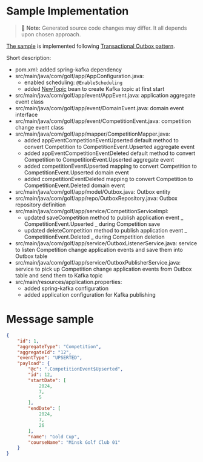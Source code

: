# Sample Implementation

> :memo: **Note:** Generated source code changes may differ. It all depends upon chosen approach.

[The sample](0001-0005.-Publish-competition-change-events-to-Kafka-top.patch) is implemented following [Transactional Outbox pattern](https://microservices.io/patterns/data/transactional-outbox.html).

Short description:
- pom.xml: added spring-kafka dependency
- src/main/java/com/golf/app/AppConfiguration.java:
    - enabled scheduling: `@EnableScheduling`
    - added [NewTopic](https://kafka.apache.org/24/javadoc/org/apache/kafka/clients/admin/NewTopic.html) bean to create Kafka topic at first start
- src/main/java/com/golf/app/event/AppEvent.java: application aggregate event class
- src/main/java/com/golf/app/event/DomainEvent.java: domain event interface
- src/main/java/com/golf/app/event/CompetitionEvent.java: competition change event class
- src/main/java/com/golf/app/mapper/CompetitionMapper.java:
    - added appEventCompetitionEventUpserted default method to convert Competition to CompetitionEvent.Upserted aggregate event
    - added appEventCompetitionEventDeleted default method to convert Competition to CompetitionEvent.Upserted aggregate event
    - added competitionEventUpserted mapping to convert Competition to CompetitionEvent.Upserted domain event
    - added competitionEventDeleted mapping to convert Competition to CompetitionEvent.Deleted domain event
- src/main/java/com/golf/app/model/Outbox.java: Outbox entity
- src/main/java/com/golf/app/repo/OutboxRepository.java: Outbox repository definition
- src/main/java/com/golf/app/service/CompetitionServiceImpl:
    - updated saveCompetition method to publish application event  _ CompetitionEvent.Upserted _  during Competition save
    - updated deleteCompetition method to publish application event  _ CompetitionEvent.Deleted _  during Competition deletion
- src/main/java/com/golf/app/service/OutboxListenerService.java: service to listen Competition change application events and save them into Outbox table
- src/main/java/com/golf/app/service/OutboxPublisherService.java: service to pick up Competition change application events from Outbox table and send them to Kafka topic
- src/main/resources/application.properties:
    - added spring-kafka configuration
    - added application configuration for Kafka publishing


# Message sample

```json
{
    "id": 1,
    "aggregateType": "Competition",
    "aggregateId": "12",
    "eventType": "UPSERTED",
    "payload": {
        "@c": ".CompetitionEvent$Upserted",
        "id": 12,
        "startDate": [
            2024,
            7,
            5
        ],
        "endDate": [
            2024,
            7,
            26
        ],
        "name": "Gold Cup",
        "courseName": "Minsk Golf Club 01"
    }
}
```
